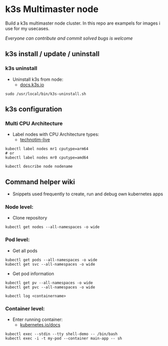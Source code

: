 # k3s Multimaster node

Build a k3s multimaster node cluster.
In this repo are exampels for images i use for my usecases.

_Everyone can contribute and commit solved bugs is welcome_

## k3s install / update / uninstall

### k3s uninstall

* Uninstall k3s from node:
  * [docs.k3s.io](https://docs.k3s.io/installation/uninstall)
```console
sudo /usr/local/bin/k3s-uninstall.sh
```

## k3s configuration

### Multi CPU Architecture

* Label nodes with CPU Architecture types:
  * [technotim-live](https://technotim-live.translate.goog/posts/multi-arch-k3s-rpi/?_x_tr_sl=en&_x_tr_tl=de&_x_tr_hl=de&_x_tr_pto=sc)
```console
kubectl label nodes mr1 cputype=arm64
# or
kubectl label nodes mr0 cputype=amd64

kubectl describe node nodename
```

## Command helper wiki

* Snippets used frequently to create, run and debug own kubernetes apps

### Node level:

* Clone repository
```console
kubectl get nodes --all-namespaces -o wide
```
### Pod level:

* Get all pods
```console
kubectl get pods --all-namespaces -o wide
kubectl get svc --all-namespaces -o wide

```

* Get pod information
```console
kubectl get pv --all-namespaces -o wide
kubectl get pvc --all-namespaces -o wide

kubectl log <containername>
```

### Container level:

* Enter running container:
  * [kubernetes.io/docs](https://kubernetes.io/docs/tasks/debug/debug-application/get-shell-running-container/)

```console
kubectl exec --stdin --tty shell-demo -- /bin/bash
kubectl exec -i -t my-pod --container main-app -- sh
```


